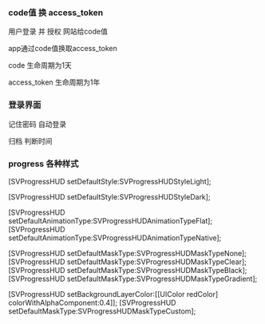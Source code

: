 ### code值 换 access_token

用户登录  并  授权  网站给code值

app通过code值换取access_token

code 生命周期为1天

access_token 生命周期为1年


### 登录界面

记住密码  自动登录

归档     判断时间

### progress 各种样式

[SVProgressHUD setDefaultStyle:SVProgressHUDStyleLight];

[SVProgressHUD setDefaultStyle:SVProgressHUDStyleDark];


[SVProgressHUD setDefaultAnimationType:SVProgressHUDAnimationTypeFlat];
 [SVProgressHUD setDefaultAnimationType:SVProgressHUDAnimationTypeNative];

[SVProgressHUD setDefaultMaskType:SVProgressHUDMaskTypeNone];
[SVProgressHUD setDefaultMaskType:SVProgressHUDMaskTypeClear];
[SVProgressHUD setDefaultMaskType:SVProgressHUDMaskTypeBlack];
[SVProgressHUD setDefaultMaskType:SVProgressHUDMaskTypeGradient];


 [SVProgressHUD setBackgroundLayerColor:[[UIColor redColor] colorWithAlphaComponent:0.4]];
[SVProgressHUD setDefaultMaskType:SVProgressHUDMaskTypeCustom];


